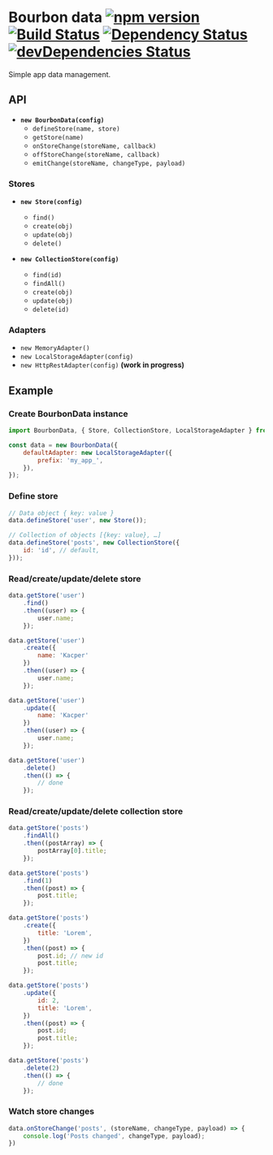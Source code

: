 # Bourbon data [![npm version](https://img.shields.io/npm/v/bourbon-data.svg)](https://www.npmjs.com/package/bourbon-data)  [![Build Status](https://travis-ci.org/KacperKozak/bourbon-data.svg?branch=master)](https://travis-ci.org/KacperKozak/bourbon-data) [![Dependency Status](https://david-dm.org/KacperKozak/bourbon-data.svg)](https://david-dm.org/KacperKozak/bourbon-data) [![devDependencies Status](https://david-dm.org/KacperKozak/bourbon-data/dev-status.svg)](https://david-dm.org/KacperKozak/bourbon-data?type=dev)

Simple app data management.

## API

- **`new BourbonData(config)`**
  - `defineStore(name, store)`
  - `getStore(name)`
  - `onStoreChange(storeName, callback)`
  - `offStoreChange(storeName, callback)`
  - `emitChange(storeName, changeType, payload)`

### Stores

- **`new Store(config)`**
  - `find()`
  - `create(obj)`
  - `update(obj)`
  - `delete()`


- **`new CollectionStore(config)`**
  - `find(id)`
  - `findAll()`
  - `create(obj)`
  - `update(obj)`
  - `delete(id)`

### Adapters

- `new MemoryAdapter()`
- `new LocalStorageAdapter(config)`
- `new HttpRestAdapter(config)` **(work in progress)**


## Example

### Create BourbonData instance
```js
import BourbonData, { Store, CollectionStore, LocalStorageAdapter } from 'bourbon-data';

const data = new BourbonData({
    defaultAdapter: new LocalStorageAdapter({
        prefix: 'my_app_',
    }),
});
```

### Define store

```js
// Data object { key: value }
data.defineStore('user', new Store());

// Collection of objects [{key: value}, …]
data.defineStore('posts', new CollectionStore({
    id: 'id', // default,
}));
```

### Read/create/update/delete store

```js
data.getStore('user')
    .find()
    .then((user) => {
        user.name;
    });

data.getStore('user')
    .create({
        name: 'Kacper'
    })
    .then((user) => {
        user.name;
    });

data.getStore('user')
    .update({
        name: 'Kacper'
    })
    .then((user) => {
        user.name;
    });

data.getStore('user')
    .delete()
    .then(() => {
        // done
    });
```

### Read/create/update/delete collection store

```js
data.getStore('posts')
    .findAll()
    .then((postArray) => {
        postArray[0].title;
    });

data.getStore('posts')
    .find(1)
    .then((post) => {
        post.title;
    });

data.getStore('posts')
    .create({
        title: 'Lorem',
    })
    .then((post) => {
        post.id; // new id
        post.title;
    });

data.getStore('posts')
    .update({
        id: 2,
        title: 'Lorem',
    })
    .then((post) => {
        post.id;
        post.title;
    });

data.getStore('posts')
    .delete(2)
    .then(() => {
        // done
    });
```

### Watch store changes

```js
data.onStoreChange('posts', (storeName, changeType, payload) => {
    console.log('Posts changed', changeType, payload);
})
```
